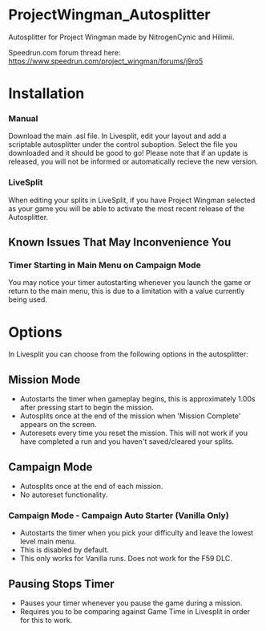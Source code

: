 # ProjectWingman_Autosplitter
Autosplitter for Project Wingman made by NitrogenCynic and Hilimii.

Speedrun.com forum thread here: https://www.speedrun.com/project_wingman/forums/j9ro5

# Installation
### Manual
Download the main .asl file. In Livesplit, edit your layout and add a scriptable autosplitter under the control suboption. Select the file you downloaded and it should be good to go! Please note that if an update is released, you will not be informed or automatically recieve the new version.
### LiveSplit
When editing your splits in LiveSplit, if you have Project Wingman selected as your game you will be able to activate the most recent release of the Autosplitter.

## Known Issues That May Inconvenience You
### Timer Starting in Main Menu on Campaign Mode
You may notice your timer autostarting whenever you launch the game or return to the main menu, this is due to a limitation with a value currently being used.

# Options
In Livesplit you can choose from the following options in the autosplitter:

## Mission Mode
* Autostarts the timer when gameplay begins, this is approximately 1.00s after pressing start to begin the mission.
* Autosplits once at the end of the mission when 'Mission Complete' appears on the screen.
* Autoresets every time you reset the mission. This will not work if you have completed a run and you haven't saved/cleared your splits.
## Campaign Mode
* Autosplits once at the end of each mission.
* No autoreset functionality.
### Campaign Mode - Campaign Auto Starter (Vanilla Only)
* Autostarts the timer when you pick your difficulty and leave the lowest level main menu.
* This is disabled by default.
* This only works for Vanilla runs. Does not work for the F59 DLC.
## Pausing Stops Timer
* Pauses your timer whenever you pause the game during a mission.
* Requires you to be comparing against Game Time in Livesplit in order for this to work.
